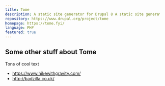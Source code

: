 ```yaml
---
title: Tome
description: A static site generator for Drupal 8 A static site generator for Drupal 8A static site generator for Drupal 8
repository: https://www.drupal.org/project/tome
homepage: https://tome.fyi/
language: PHP
featured: true
---
```


## Some other stuff about Tome

Tons of cool text

* https://www.hikewithgravity.com/
* http://badzilla.co.uk/
